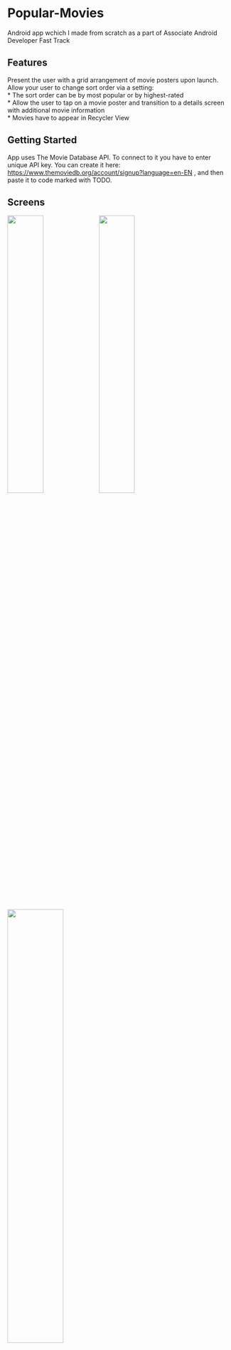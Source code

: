 # Popular-Movies
Android app wchich I made from scratch as a part of Associate Android Developer Fast Track

## Features

Present the user with a grid arrangement of movie posters upon launch.
Allow your user to change sort order via a setting:  
    * The sort order can be by most popular or by highest-rated  
    * Allow the user to tap on a movie poster and transition to a details screen with additional movie information  
    * Movies have to appear in Recycler View  

## Getting Started

App uses The Movie Database API. To connect to it you have to enter unique API key. You can create it here: https://www.themoviedb.org/account/signup?language=en-EN , and then paste it to code marked with TODO.

## Screens

<img width="40%" src="https://cloud.githubusercontent.com/assets/23612157/22620385/31f9e3ee-eb0b-11e6-8da5-cb16d73e0480.png" />
<img width="40%" src="https://cloud.githubusercontent.com/assets/23612157/22620386/31fcc550-eb0b-11e6-9f46-29afbd409e4b.png" />
<img width="50%" src="https://cloud.githubusercontent.com/assets/23612157/22620387/31fedb60-eb0b-11e6-8ee0-6a0a8f8ea2b2.png" />

## Libraries

    * [Picasso](http://square.github.io/picasso/)
    * [Volley](https://github.com/google/volley)
    * [ButterKnife](https://github.com/JakeWharton/butterknife)

## License

Copyright 2016 Vipul Asri

Licensed under the Apache License, Version 2.0 (the "License");
you may not use this file except in compliance with the License.
You may obtain a copy of the License at

http://www.apache.org/licenses/LICENSE-2.0

Unless required by applicable law or agreed to in writing, software
distributed under the License is distributed on an "AS IS" BASIS,
WITHOUT WARRANTIES OR CONDITIONS OF ANY KIND, either express or implied.
See the License for the specific language governing permissions and
limitations under the License.
